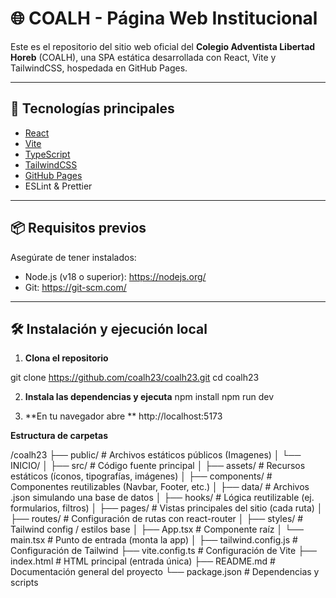 # 🌐 COALH - Página Web Institucional

Este es el repositorio del sitio web oficial del **Colegio Adventista Libertad Horeb** (COALH), una SPA estática desarrollada con React, Vite y TailwindCSS, hospedada en GitHub Pages.

---

## 🚀 Tecnologías principales

- [React](https://reactjs.org/)
- [Vite](https://vitejs.dev/)
- [TypeScript](https://www.typescriptlang.org/)
- [TailwindCSS](https://tailwindcss.com/)
- [GitHub Pages](https://pages.github.com/)
- ESLint & Prettier

---

## 📦 Requisitos previos

Asegúrate de tener instalados:

- Node.js (v18 o superior): https://nodejs.org/
- Git: https://git-scm.com/

---

## 🛠️ Instalación y ejecución local

1. **Clona el repositorio**

git clone https://github.com/coalh23/coalh23.git
cd coalh23

2. **Instala las dependencias y ejecuta**
  npm install
  npm run dev

3. **En tu navegador abre **
  http://localhost:5173

**Estructura de carpetas**

/coalh23
├── public/                     # Archivos estáticos públicos (Imagenes)
│   └── INICIO/
│
├── src/                        # Código fuente principal
│   ├── assets/                # Recursos estáticos (íconos, tipografías, imágenes)
│   ├── components/            # Componentes reutilizables (Navbar, Footer, etc.)
│   ├── data/                  # Archivos .json simulando una base de datos
│   ├── hooks/                 # Lógica reutilizable (ej. formularios, filtros)
│   ├── pages/                 # Vistas principales del sitio (cada ruta)
│   ├── routes/                # Configuración de rutas con react-router
│   ├── styles/                # Tailwind config / estilos base
│   ├── App.tsx                # Componente raíz
│   └── main.tsx               # Punto de entrada (monta la app)
│
├── tailwind.config.js         # Configuración de Tailwind
├── vite.config.ts             # Configuración de Vite
├── index.html                 # HTML principal (entrada única)
├── README.md                  # Documentación general del proyecto
└── package.json               # Dependencias y scripts



